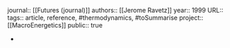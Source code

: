 journal:: [[Futures (journal)]] 
authors:: [[Jerome Ravetz]] 
year:: 1999
URL:: 
tags:: article, reference, #thermodynamics, #toSummarise 
project:: [[MacroEnergetics]] 
public:: true

-